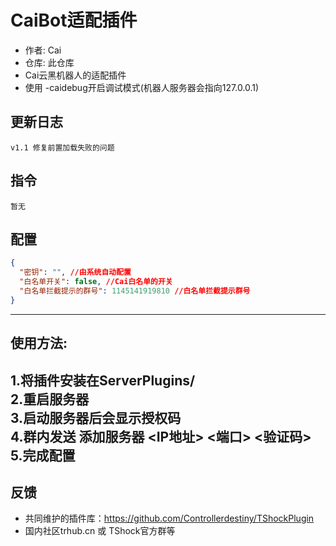 # CaiBot适配插件

- 作者: Cai  
- 仓库: 此仓库
- Cai云黑机器人的适配插件
- 使用 \-caidebug开启调试模式(机器人服务器会指向127.0.0.1)

## 更新日志

```
v1.1 修复前置加载失败的问题
```

## 指令

```
暂无  
```

## 配置

```json
{
  "密钥": "", //由系统自动配置
  "白名单开关": false, //Cai白名单的开关
  "白名单拦截提示的群号": 1145141919810 //白名单拦截提示群号
}
```

----------
## 使用方法:

1.将插件安装在ServerPlugins/   
2.重启服务器  
3.启动服务器后会显示授权码  
4.群内发送 添加服务器 <IP地址> <端口> <验证码>  
5.完成配置
----------

## 反馈
- 共同维护的插件库：https://github.com/Controllerdestiny/TShockPlugin
- 国内社区trhub.cn 或 TShock官方群等

